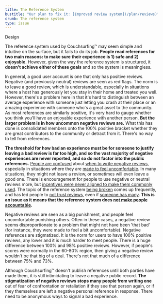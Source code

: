 ```yaml
---
title: The Reference System
bustitle: "Our plan to fix it: [Improved review system](/plan/reviews)"
crumb: The reference system
type: issue
---
```


<span class="tag tag-design tag-large">Design</span>

The reference system used by Couchsurfing&#8482; may seem simple and intuitive on the surface, but it fails to do its job. **People read references for two main reasons: to make sure their experience is 1) safe and 2) enjoyable.** However, given the way the reference system is structured, it **doesn't achieve either of these goals** and so the system is meaningless.

In general, a good user account is one that only has positive reviews. Negative (and previously neutral) reviews are seen as red flags. The norm is to leave a good review, which is understandable, especially in situations where a host has generously let you stay in their home and treated you well. However, there's a problem here in that it's hard to distinguish between an average experience with someone just letting you crash at their place or an amazing experience with someone who's a great asset to the community. As most references are similarly positive, it's very hard to gauge whether you think you'll have an enjoyable experience with another person. **But the larger problem is in how uncommon negative reviews are.** What this has done is consolidated members onto the 100% positive bracket whether they are great contributors to the community or detract from it. There's no way to tell from references.

**The threshold for how bad an experience must be for someone to justify leaving a bad review is far too high, and so the vast majority of negative experiences are never reported, and so do not factor into the public references.** [People are confused](https://www.reddit.com/r/couchsurfing/comments/coknjp/is_it_justified_to_post_this_negative_reference/) about [when to write negative reviews](https://www.reddit.com/r/couchsurfing/comments/erd3yl/should_i_write_a_negative_review_for_this_person/), especially in situations where they are [made to feel uncomfortable](https://www.reddit.com/r/couchsurfing/comments/fczu80/when_to_write_a_bad_review/). In many situations, they might not leave a review, or sometimes will even leave a good one. There is encouragement for people to use negative or neutral reviews more, but [incentives were never aligned to make them commonly used](https://www.reddit.com/r/couchsurfing/comments/214p4j/anyone_else_a_little_bothered_by_the_review/cg9mcq1/). The topic of the reference system [being broken](https://www.reddit.com/r/couchsurfing/comments/bjsv7h/the_reference_system_of_cs_looks_somehow_broken/) comes up frequently, and has led people to [not trust reviews](https://www.reddit.com/r/couchsurfing/comments/adlq58/recent_experiences_with_good_profiles_are_making/), even if [someone has many](https://www.reddit.com/r/couchsurfing/comments/7nzrxv/confused_about_people_who_had_bad_experiences/). **This is an issue as it means that the reference system does [not make people accountable](/issues/creeps-and-freeloaders).**

Negative reviews are seen as a big punishment, and people feel uncomfortable punishing others. Often in these cases, a negative review seems disproportionate to a problem that might not have been 'that bad' (for instance, they were made to feel a bit uncomfortable). Negative references are stigmatized. It is the norm for users to have 100% positive reviews, any lower and it is much harder to meet people. There is a huge difference between 100% and 98% positive reviews. However, if people's scores were normally in the 60-80% region, then giving a negative review wouldn't be that big of a deal. There's not that much of a difference between 75% and 73%.

Although Couchsurfing&#8482; doesn't publish references until both parties have made them, it is still intimidating to leave a negative public record. **The stigmatization of negative reviews stops many people from writing one** out of fear of confrontation or retaliation if they see that person again, or if they themselves are left a negative personal reference in response. There need to be anonymous ways to signal a bad experience.
